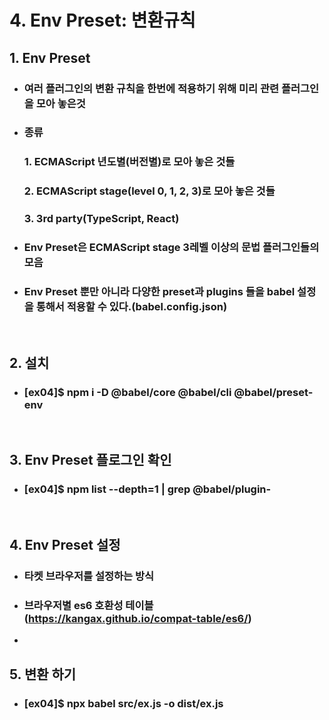 #     4. Env Preset: 변환규칙
##  1.  Env Preset
  * ### 여러 플러그인의 변환 규칙을 한번에 적용하기 위해 미리 관련 플러그인을 모아 놓은것
  * ### 종류
    ### 1. ECMAScript 년도별(버전별)로 모아 놓은 것들
    ### 2. ECMAScript stage(level 0, 1, 2, 3)로 모아 놓은 것들
    ### 3. 3rd party(TypeScript, React)
  * ### Env Preset은 ECMAScript stage 3레벨 이상의 문법 플러그인들의 모음
  * ### Env Preset 뿐만 아니라 다양한 preset과 plugins 들을 babel 설정을 통해서 적용할 수 있다.(babel.config.json)
&nbsp;
## 2.  설치
  * ### [ex04]$ npm i -D @babel/core @babel/cli @babel/preset-env
&nbsp;
## 3.  Env Preset 플로그인 확인
  * ### [ex04]$ npm list --depth=1 | grep @babel/plugin-
&nbsp;
## 4.  Env Preset 설정
  * ### 타켓 브라우저를 설정하는 방식
  * ### 브라우저별 es6 호환성 테이블(https://kangax.github.io/compat-table/es6/)
* &nbsp;
## 5.  변환 하기
  * ### [ex04]$ npx babel src/ex.js -o dist/ex.js